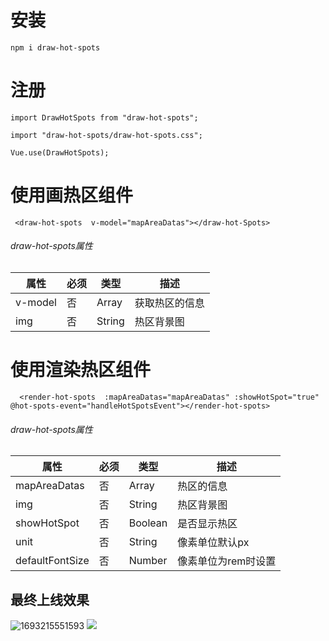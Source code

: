 <!--
 * @Description: 文件描述
 * @Author: ljf
 * @Date: 2023-08-28 17:26:31
 * @LastEditors: ljf
 * @LastEditTime: 2023-08-28 17:51:07
-->

# 安装
```
npm i draw-hot-spots
```
# 注册
```JS
import DrawHotSpots from "draw-hot-spots";

import "draw-hot-spots/draw-hot-spots.css";

Vue.use(DrawHotSpots);
```

# 使用画热区组件
```Vue
 <draw-hot-spots  v-model="mapAreaDatas"></draw-hot-Spots>
 ```

 ###### draw-hot-spots属性
|  属性   | 必须  | 类型 |描述|
|  ----  | ----  |----|----|
| v-model  | 否 |Array |获取热区的信息 |
| img  | 否 |String |热区背景图 |

# 使用渲染热区组件
```Vue
  <render-hot-spots  :mapAreaDatas="mapAreaDatas" :showHotSpot="true" @hot-spots-event="handleHotSpotsEvent"></render-hot-spots>
 ```

 ###### draw-hot-spots属性
|  属性   | 必须  | 类型 |描述|
|  ----  | ----  |----|----|
| mapAreaDatas  | 否 |Array |热区的信息 |
| img  | 否 |String |热区背景图 |
| showHotSpot  | 否 |Boolean | 是否显示热区|
| unit  | 否 |String | 像素单位默认px|
| defaultFontSize  | 否 |Number | 像素单位为rem时设置|

## 最终上线效果

![1693215551593](http://file.aikbao.com/20230828174414683)
![](http://file.aikbao.com/20230828174953793)




